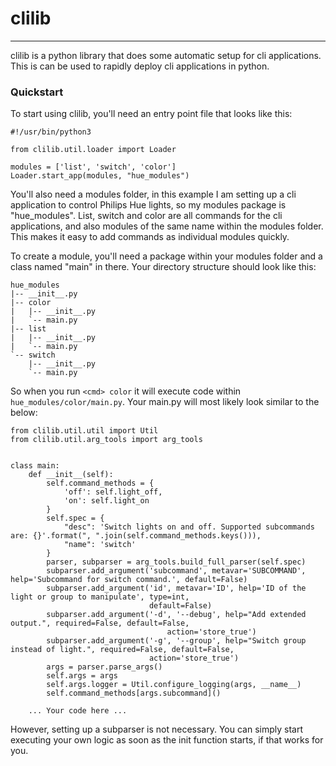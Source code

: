 # clilib
---
clilib is a python library that does some automatic setup for cli applications. This is can be used to rapidly deploy cli applications in python.

### Quickstart

To start using clilib, you'll need an entry point file that looks like this:

```
#!/usr/bin/python3

from clilib.util.loader import Loader

modules = ['list', 'switch', 'color']
Loader.start_app(modules, "hue_modules")
```
You'll also need a modules folder, in this example I am setting up a cli application to control Philips Hue lights, so my modules package is "hue_modules". List, switch and color are all commands for the cli applications, and also modules of the same name within the modules folder. This makes it easy to add commands as individual modules quickly.

To create a module, you'll need a package within your modules folder and a class named "main" in there. Your directory structure should look like this: 
```
hue_modules
|-- __init__.py
|-- color
|   |-- __init__.py
|   `-- main.py
|-- list
|   |-- __init__.py
|   `-- main.py
`-- switch
    |-- __init__.py
    `-- main.py
```
So when you run `<cmd> color` it will execute code within `hue_modules/color/main.py`. Your main.py will most likely look similar to the below:
```
from clilib.util.util import Util
from clilib.util.arg_tools import arg_tools


class main:
    def __init__(self):
        self.command_methods = {
            'off': self.light_off,
            'on': self.light_on
        }
        self.spec = {
            "desc": 'Switch lights on and off. Supported subcommands are: {}'.format(", ".join(self.command_methods.keys())),
            "name": 'switch'
        }
        parser, subparser = arg_tools.build_full_parser(self.spec)
        subparser.add_argument('subcommand', metavar='SUBCOMMAND', help='Subcommand for switch command.', default=False)
        subparser.add_argument('id', metavar='ID', help='ID of the light or group to manipulate', type=int,
                               default=False)
        subparser.add_argument('-d', '--debug', help="Add extended output.", required=False, default=False,
                                   action='store_true')
        subparser.add_argument('-g', '--group', help="Switch group instead of light.", required=False, default=False,
                               action='store_true')
        args = parser.parse_args()
        self.args = args
        self.args.logger = Util.configure_logging(args, __name__)
        self.command_methods[args.subcommand]()

    ... Your code here ... 
```
However, setting up a subparser is not necessary. You can simply start executing your own logic as soon as the init function starts, if that works for you.